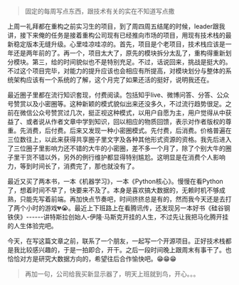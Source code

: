 > 固定的每周写点东西，跟技术有关的实在不知道写点撒

上周一礼拜都在重构之前实习生的项目，到了周四周五结尾的时候，leader跟我讲，接下来俺的任务是接着重构公司现有已经推向市场的项目，用现有技术栈的最新稳定版本无缝升级。心里哇凉哇凉的。首先，项目是个老项目，技术栈应该是一年还是两年前的了。再一个，项目太大了，原先的模块拆分太乱了，重构得重新划分模块。第三，给的时间貌似也不是特别充足。不过，话说回来，挑战是挺大的。不过这个项目完毕，对能力的提升应该也会相应有所提高，对模块划分与整体的系统架构应该有一个系统的了解，这个月完了如果还活的挺好，说明我还在。

最近圈子里都在流行知识套现，付费阅读。包括知乎live、微博问答、分答、公众号赞赏以及小密圈等。这种新颖的模式貌似出来还没多久，不过流行趋势很足。之前在微信公众号赞赏过几次，挺正视这种模式，以用户自愿为主，用户觉得从中获益了、或者说从作者文章中学到知识，回以相应的物质回馈，表示对作者版权的尊重。先消费，后付费。后来又发现一种小密圈模式。先付费，后消费。价格普遍在三位数往上，以此来获得共享圈子里文字及各种其他形式资源的资格。我先后进入了三位圈子里影响力还不错的大牛的小密圈，差不多一个月了，除了个别大牛的圈子里干货不错以外，另外的例行维护都显得特别尴尬。这明显是在消费个人影响力，等到时间长了，消费完了，那也就没有了。

最近又买了两本书，一本《机器学习》，一本《Python核心》。慢慢在看Python了，想着时间不早了，快要来不及了。本身是喜欢搞大数据的，无赖时机不够成熟，只能先写着前端。再加快点节奏吧，时间挤挤总是有的，然而我今天还是去打了两个小时的游戏💔😭。最近上下班路上在看腾讯传，还发现另一本好书《硅谷钢铁侠》------讲特斯拉创始人-伊隆·马斯克开挂的人生，不过先让我把马化腾开挂的人生体验完吧。

今天，在写这篇文章之前，联系了一个朋友，一起写一个开源项目。正好技术栈都是我比较感兴趣的，于是一拍即合，开干。之后一段时间晚上跟周末有事干了。也恰恰对方是研究大数据方向的，希望往后合作愉快吧。😁😁😁

>再加一句，公司给我买新显示器了，明天上班就到鸟，开心。。。